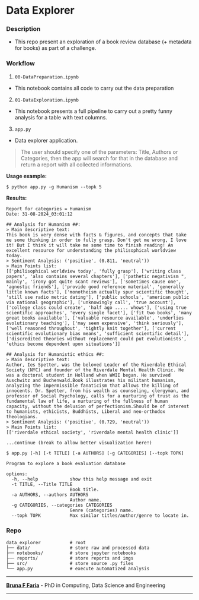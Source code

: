 # Data Explorer

### Description

- This repo present an exploration of a book review database (+ metadata for books) as part of a challenge.


### Workflow

1. `00-DataPreparation.ipynb`

- This notebook contains all code to carry out the data preparation

2. `01-DataExploration.ipynb`

- This notebook presents a full pipeline to carry out a pretty funny analysis for a table with text columns.

3. `app.py`

- Data explorer application.

> The user should specify one of the parameters: Title, Authors or Categories, then the app will search for that in the database and return a report with all collected informations.

**Usage example:**
```
$ python app.py -g Humanism --topk 5
```
**Results:**

```
Report for categories = Humanism
Date: 31-08-2024_03:01:12

## Analysis for Humanism ##:
> Main descriptive text:
This book is very dense with facts & figures, and concepts that take me some thinking in order to fully grasp. Don't get me wrong, I love it! But I think it will take me some time to finish reading! An excellent resource for understanding the philisophical worldview today.
> Sentiment Analysis: ('positive', (0.811, 'neutral'))
> Main Points list:
[['philisophical worldview today', 'fully grasp'], ['writing class papers', 'also contains several chapters'], ['pathetic negativism ", mainly', 'irony got quite scant reviews'], ['sometimes cause one', 'agnostic friends'], ['provide good reference material', 'generally little known facts'], ['monotheism actually spur scientific thought', 'still use radio metric dating'], ['public schools', 'american public via national geographic'], ['unknowingly call', 'true account'], ['college class could create', 'half ago ..... whows'], ['using true scientific approaches', 'every single facet'], ['fit two books', 'many great books available'], ['valuable resource available', 'underlies evolutionary teaching'], ['may seem expensive', 'think seriously'], ['well reasoned throughout', 'tightly knit together'], ['current scientific evolutionary bias means', 'sufficient scientific detail'], ['discredited theories without replacement could put evolutionists', 'ethics become dependent upon situations']]

## Analysis for Humanistic ethics ##:
> Main descriptive text:
Author, Ies Spetter, was the beloved Leader of the Riverdale Ethical Society (NYC) and founder of the Riverdale Mental Health Clinic. He was a doctoral student in Holland when WWII began. He survived Auschwitz and Buchenwald.Book illustrates his militant humanism, analyzing the impermissible fanaticism that allows the killing of innocents. Dr. Spetter, from his wealth as counseling, clergyman, and professor of Social Psychology, calls for a nurturing of trust as the fundamental law of life, a nurturing of the fullness of human capacity, without the delusion of perfectionism.Should be of interest to humanists, ethicists, Buddhists, Liberal and neo-orthodox theologians.
> Sentiment Analysis: ('positive', (0.729, 'neutral'))
> Main Points list:
[['riverdale ethical society', 'riverdale mental health clinic']]

...continue (break to allow better visualization here!)
```


```
$ app.py [-h] [-t TITLE] [-a AUTHORS] [-g CATEGORIES] [--topk TOPK]

Program to explore a book evaluation database

options:
  -h, --help            show this help message and exit
  -t TITLE, --Title TITLE
                        Book title.
  -a AUTHORS, --authors AUTHORS
                        Author name.
  -g CATEGORIES, --categories CATEGORIES
                        Genre (categories) name.
  --topk TOPK           Max similar titles/author/genre to locate in.
```

### Repo
```
data_explorer           # root
├── data/               # store raw and processed data
├── notebooks/          # store jupyter notebooks
├── reports/            # store reports and imgs 
├── src/                # store source .py files
└── app.py              # execute automatized analysis
```

***
**[Bruna F Faria](https://www.linkedin.com/in/brunafrancielefaria/)** - PhD in Computing, Data Science and Engineering
***